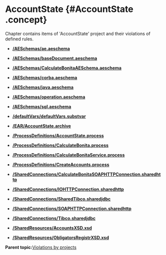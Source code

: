 # AccountState {#AccountState .concept}

Chapter contains items of 'AccountState' project and their violations of defined rules.

-   **[/AESchemas/ae.aeschema](../../qa/projects/AccountState/violation2.md)**  

-   **[/AESchemas/baseDocument.aeschema](../../qa/projects/AccountState/violation3.md)**  

-   **[/AESchemas/CalculateBonitaAESchema.aeschema](../../qa/projects/AccountState/violation1.md)**  

-   **[/AESchemas/corba.aeschema](../../qa/projects/AccountState/violation4.md)**  

-   **[/AESchemas/java.aeschema](../../qa/projects/AccountState/violation5.md)**  

-   **[/AESchemas/operation.aeschema](../../qa/projects/AccountState/violation6.md)**  

-   **[/AESchemas/sql.aeschema](../../qa/projects/AccountState/violation7.md)**  

-   **[/defaultVars/defaultVars.substvar](../../qa/projects/AccountState/violation20.md)**  

-   **[/EAR/AccountState.archive](../../qa/projects/AccountState/violation8.md)**  

-   **[/ProcessDefinitions/AccountState.process](../../qa/projects/AccountState/violation9.md)**  

-   **[/ProcessDefinitions/CalculateBonita.process](../../qa/projects/AccountState/violation10.md)**  

-   **[/ProcessDefinitions/CalculateBonitaService.process](../../qa/projects/AccountState/violation11.md)**  

-   **[/ProcessDefinitions/CreateAccounts.process](../../qa/projects/AccountState/violation12.md)**  

-   **[/SharedConnections/CalculateBonitaSOAPHTTPConnection.sharedhttp](../../qa/projects/AccountState/violation13.md)**  

-   **[/SharedConnections/IOHTTPConnection.sharedhttp](../../qa/projects/AccountState/violation14.md)**  

-   **[/SharedConnections/SharedTibco.sharedjdbc](../../qa/projects/AccountState/violation16.md)**  

-   **[/SharedConnections/SOAPHTTPConnection.sharedhttp](../../qa/projects/AccountState/violation15.md)**  

-   **[/SharedConnections/Tibco.sharedjdbc](../../qa/projects/AccountState/violation17.md)**  

-   **[/SharedResources/AccountsXSD.xsd](../../qa/projects/AccountState/violation18.md)**  

-   **[/SharedResources/ObligatorsRegistrXSD.xsd](../../qa/projects/AccountState/violation19.md)**  


**Parent topic:**[Violations by projects](../../qa/common/violationsByProjects.md)

